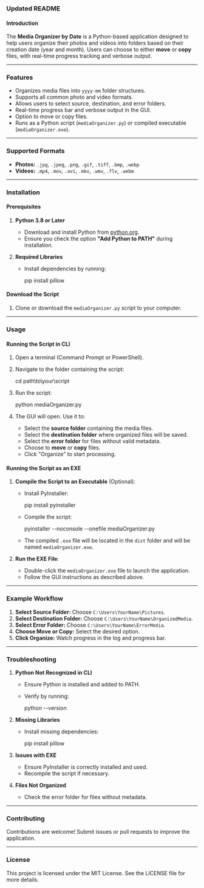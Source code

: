 ### **Updated README**

#### **Introduction**

The **Media Organizer by Date** is a Python-based application designed to help users organize their photos and videos into folders based on their creation date (year and month). Users can choose to either **move** or **copy** files, with real-time progress tracking and verbose output.

* * * * *

### **Features**

-   Organizes media files into `yyyy-mm` folder structures.
-   Supports all common photo and video formats.
-   Allows users to select source, destination, and error folders.
-   Real-time progress bar and verbose output in the GUI.
-   Option to move or copy files.
-   Runs as a Python script (`mediaOrganizer.py`) or compiled executable (`mediaOrganizer.exe`).

* * * * *

### **Supported Formats**

-   **Photos:** `.jpg`, `.jpeg`, `.png`, `.gif`, `.tiff`, `.bmp`, `.webp`
-   **Videos:** `.mp4`, `.mov`, `.avi`, `.mkv`, `.wmv`, `.flv`, `.webm`

* * * * *

### **Installation**

#### **Prerequisites**

1.  **Python 3.8 or Later**

    -   Download and install Python from [python.org](https://www.python.org/).
    -   Ensure you check the option **"Add Python to PATH"** during installation.
2.  **Required Libraries**

    -   Install dependencies by running:

        pip install pillow

#### **Download the Script**

1.  Clone or download the `mediaOrganizer.py` script to your computer.

* * * * *

### **Usage**

#### **Running the Script in CLI**

1.  Open a terminal (Command Prompt or PowerShell).
2.  Navigate to the folder containing the script:

    cd path\to\your\script

3.  Run the script:

    python mediaOrganizer.py

4.  The GUI will open. Use it to:
    -   Select the **source folder** containing the media files.
    -   Select the **destination folder** where organized files will be saved.
    -   Select the **error folder** for files without valid metadata.
    -   Choose to **move** or **copy** files.
    -   Click "Organize" to start processing.

#### **Running the Script as an EXE**

1.  **Compile the Script to an Executable** (Optional):

    -   Install PyInstaller:

        pip install pyinstaller

    -   Compile the script:

        pyinstaller --noconsole --onefile mediaOrganizer.py

    -   The compiled `.exe` file will be located in the `dist` folder and will be named `mediaOrganizer.exe`.
2.  **Run the EXE File**:

    -   Double-click the `mediaOrganizer.exe` file to launch the application.
    -   Follow the GUI instructions as described above.

* * * * *

### **Example Workflow**

1.  **Select Source Folder:** Choose `C:\Users\YourName\Pictures`.
2.  **Select Destination Folder:** Choose `C:\Users\YourName\OrganizedMedia`.
3.  **Select Error Folder:** Choose `C:\Users\YourName\ErrorMedia`.
4.  **Choose Move or Copy:** Select the desired option.
5.  **Click Organize:** Watch progress in the log and progress bar.

* * * * *

### **Troubleshooting**

1.  **Python Not Recognized in CLI**

    -   Ensure Python is installed and added to PATH.
    -   Verify by running:

        python --version

2.  **Missing Libraries**

    -   Install missing dependencies:

        pip install pillow

3.  **Issues with EXE**

    -   Ensure PyInstaller is correctly installed and used.
    -   Recompile the script if necessary.
4.  **Files Not Organized**

    -   Check the error folder for files without metadata.

* * * * *

### **Contributing**

Contributions are welcome! Submit issues or pull requests to improve the application.

* * * * *

### **License**

This project is licensed under the MIT License. See the LICENSE file for more details.

